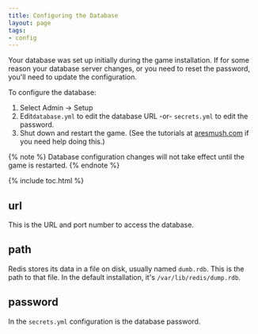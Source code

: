 ```yaml
---
title: Configuring the Database
layout: page
tags:
- config
---
```


Your database was set up initially during the game installation.  If for some reason your database server changes, or you need to reset the password, you'll need to update the configuration.

To configure the database:

1. Select Admin -> Setup
2. Edit`database.yml` to edit the database URL -or- `secrets.yml` to edit the password.
3. Shut down and restart the game.  (See the tutorials at [aresmush.com](http://www.aresmush.com) if you need help doing this.)

{% note %} 
Database configuration changes will not take effect until the game is restarted.
{% endnote %}

{% include toc.html %}

## url

This is the URL and port number to access the database.

## path

Redis stores its data in a file on disk, usually named `dumb.rdb`.  This is the path to that file.  In the default installation, it's `/var/lib/redis/dump.rdb`.

## password

In the `secrets.yml` configuration is the database password.